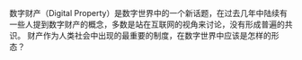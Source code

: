数字财产（Digital Property）是数字世界中的一个新话题，在过去几年中陆续有一些人提到数字财产的概念，多数是站在互联网的视角来讨论，没有形成普遍的共识。
财产作为人类社会中出现的最重要的制度，在数字世界中应该是怎样的形态？
